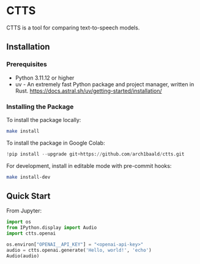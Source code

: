 # CTTS

CTTS is a tool for comparing text-to-speech models.

## Installation

### Prerequisites

- Python 3.11.12 or higher
- uv - An extremely fast Python package and project manager, written in Rust. https://docs.astral.sh/uv/getting-started/installation/

### Installing the Package

To install the package locally:

```bash
make install
```

To install the package in Google Colab:

```python
!pip install --upgrade git+https://github.com/arch1baald/ctts.git
```

For development, install in editable mode with pre-commit hooks:

```bash
make install-dev
```

## Quick Start

From Jupyter:

```python
import os
from IPython.display import Audio
import ctts.openai

os.environ["OPENAI__API_KEY"] = "<openai-api-key>"
audio = ctts.openai.generate('Hello, world!', 'echo')
Audio(audio)
```
